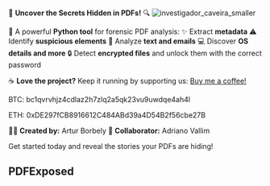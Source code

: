 🚀 **Uncover the Secrets Hidden in PDFs!** 🔍
![investigador_caveira_smaller](https://github.com/user-attachments/assets/f3dad204-7991-415d-b740-608c0b2c18ac)

📄 A powerful **Python tool** for forensic PDF analysis:
✨ Extract **metadata**
⚠️ Identify **suspicious elements**
📝 Analyze **text and emails**
💻 Discover **OS details and more**
🔒 Detect **encrypted files** and unlock them with the correct password


☕ **Love the project?** Keep it running by supporting us: [Buy me a coffee!](#)

BTC: bc1qvrvhjz4cdlaz2h7zlq2a5qk23vu9uwdqe4ah4l

ETH: 0xDE297fCB8916612C484ABd39a4D54B2f56cbe27B

👨‍💻 **Created by:** Artur Borbely
🤝 **Collaborator:** Adriano Vallim

Get started today and reveal the stories your PDFs are hiding!

## PDFExposed
